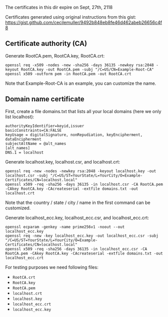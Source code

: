 The certificates in this dir expire on Sept, 27th, 2118

Certificates generated using original instructions from this gist:
https://gist.github.com/cecilemuller/9492b848eb8fe46d462abeb26656c4f8

## Certificate authority (CA)

Generate RootCA.pem, RootCA.key, RootCA.crt:

```shell
openssl req -x509 -nodes -new -sha256 -days 36135 -newkey rsa:2048 -keyout RootCA.key -out RootCA.pem -subj "/C=US/CN=Example-Root-CA"
openssl x509 -outform pem -in RootCA.pem -out RootCA.crt
```

Note that Example-Root-CA is an example, you can customize the name.

## Domain name certificate

First, create a file domains.txt that lists all your local domains (here we only
list localhost):

```shell
authorityKeyIdentifier=keyid,issuer
basicConstraints=CA:FALSE
keyUsage = digitalSignature, nonRepudiation, keyEncipherment, dataEncipherment
subjectAltName = @alt_names
[alt_names]
DNS.1 = localhost
```

Generate localhost.key, localhost.csr, and localhost.crt:

```shell
openssl req -new -nodes -newkey rsa:2048 -keyout localhost.key -out localhost.csr -subj "/C=US/ST=YourState/L=YourCity/O=Example-Certificates/CN=localhost.local"
openssl x509 -req -sha256 -days 36135 -in localhost.csr -CA RootCA.pem -CAkey RootCA.key -CAcreateserial -extfile domains.txt -out localhost.crt
```

Note that the country / state / city / name in the first command can be
customized.

Generate localhost_ecc.key, localhost_ecc.csr, and localhost_ecc.crt:

```shell
openssl ecparam -genkey -name prime256v1 -noout --out localhost_ecc.key
openssl req -new -key localhost_ecc.key -out localhost_ecc.csr -subj "/C=US/ST=YourState/L=YourCity/O=Example-Certificates/CN=localhost.local"
openssl x509 -req -sha256 -days 36135 -in localhost_ecc.csr -CA RootCA.pem -CAkey RootCA.key -CAcreateserial -extfile domains.txt -out localhost_ecc.crt
```

For testing purposes we need following files:

- `RootCA.crt`
- `RootCA.key`
- `RootCA.pem`
- `localhost.crt`
- `localhost.key`
- `localhost_ecc.crt`
- `localhost_ecc.key`
